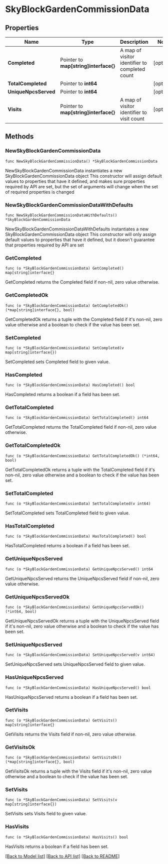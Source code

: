 # SkyBlockGardenCommissionData

## Properties

Name | Type | Description | Notes
------------ | ------------- | ------------- | -------------
**Completed** | Pointer to **map[string]interface{}** | A map of visitor identifier to completed count | [optional] 
**TotalCompleted** | Pointer to **int64** |  | [optional] 
**UniqueNpcsServed** | Pointer to **int64** |  | [optional] 
**Visits** | Pointer to **map[string]interface{}** | A map of visitor identifier to visit count | [optional] 

## Methods

### NewSkyBlockGardenCommissionData

`func NewSkyBlockGardenCommissionData() *SkyBlockGardenCommissionData`

NewSkyBlockGardenCommissionData instantiates a new SkyBlockGardenCommissionData object
This constructor will assign default values to properties that have it defined,
and makes sure properties required by API are set, but the set of arguments
will change when the set of required properties is changed

### NewSkyBlockGardenCommissionDataWithDefaults

`func NewSkyBlockGardenCommissionDataWithDefaults() *SkyBlockGardenCommissionData`

NewSkyBlockGardenCommissionDataWithDefaults instantiates a new SkyBlockGardenCommissionData object
This constructor will only assign default values to properties that have it defined,
but it doesn't guarantee that properties required by API are set

### GetCompleted

`func (o *SkyBlockGardenCommissionData) GetCompleted() map[string]interface{}`

GetCompleted returns the Completed field if non-nil, zero value otherwise.

### GetCompletedOk

`func (o *SkyBlockGardenCommissionData) GetCompletedOk() (*map[string]interface{}, bool)`

GetCompletedOk returns a tuple with the Completed field if it's non-nil, zero value otherwise
and a boolean to check if the value has been set.

### SetCompleted

`func (o *SkyBlockGardenCommissionData) SetCompleted(v map[string]interface{})`

SetCompleted sets Completed field to given value.

### HasCompleted

`func (o *SkyBlockGardenCommissionData) HasCompleted() bool`

HasCompleted returns a boolean if a field has been set.

### GetTotalCompleted

`func (o *SkyBlockGardenCommissionData) GetTotalCompleted() int64`

GetTotalCompleted returns the TotalCompleted field if non-nil, zero value otherwise.

### GetTotalCompletedOk

`func (o *SkyBlockGardenCommissionData) GetTotalCompletedOk() (*int64, bool)`

GetTotalCompletedOk returns a tuple with the TotalCompleted field if it's non-nil, zero value otherwise
and a boolean to check if the value has been set.

### SetTotalCompleted

`func (o *SkyBlockGardenCommissionData) SetTotalCompleted(v int64)`

SetTotalCompleted sets TotalCompleted field to given value.

### HasTotalCompleted

`func (o *SkyBlockGardenCommissionData) HasTotalCompleted() bool`

HasTotalCompleted returns a boolean if a field has been set.

### GetUniqueNpcsServed

`func (o *SkyBlockGardenCommissionData) GetUniqueNpcsServed() int64`

GetUniqueNpcsServed returns the UniqueNpcsServed field if non-nil, zero value otherwise.

### GetUniqueNpcsServedOk

`func (o *SkyBlockGardenCommissionData) GetUniqueNpcsServedOk() (*int64, bool)`

GetUniqueNpcsServedOk returns a tuple with the UniqueNpcsServed field if it's non-nil, zero value otherwise
and a boolean to check if the value has been set.

### SetUniqueNpcsServed

`func (o *SkyBlockGardenCommissionData) SetUniqueNpcsServed(v int64)`

SetUniqueNpcsServed sets UniqueNpcsServed field to given value.

### HasUniqueNpcsServed

`func (o *SkyBlockGardenCommissionData) HasUniqueNpcsServed() bool`

HasUniqueNpcsServed returns a boolean if a field has been set.

### GetVisits

`func (o *SkyBlockGardenCommissionData) GetVisits() map[string]interface{}`

GetVisits returns the Visits field if non-nil, zero value otherwise.

### GetVisitsOk

`func (o *SkyBlockGardenCommissionData) GetVisitsOk() (*map[string]interface{}, bool)`

GetVisitsOk returns a tuple with the Visits field if it's non-nil, zero value otherwise
and a boolean to check if the value has been set.

### SetVisits

`func (o *SkyBlockGardenCommissionData) SetVisits(v map[string]interface{})`

SetVisits sets Visits field to given value.

### HasVisits

`func (o *SkyBlockGardenCommissionData) HasVisits() bool`

HasVisits returns a boolean if a field has been set.


[[Back to Model list]](../README.md#documentation-for-models) [[Back to API list]](../README.md#documentation-for-api-endpoints) [[Back to README]](../README.md)


